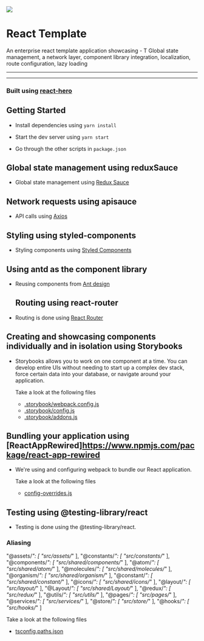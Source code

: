  

<div>
  <a href="https://torinit.com/" align="left" style="margin-left: 0;">
    <img src="https://torinit.com/static/media/loader.e1dc4171.gif">
  </a>
  <p>
    <h1 align="left">React Template
    </h1>
  </p>

  <p>
An enterprise react template application showcasing - T  Global state management,  a network layer, component library integration, localization, route configuration, lazy loading
  </p>

---

  
 
---

</div>

### Built using [react-hero](https://github.com/amitwaghmaretorinit/ReactHero)

  

## Getting Started

- Install dependencies using `yarn install`

- Start the dev server using `yarn start`

- Go through the other scripts in `package.json`

## Global state management using reduxSauce

- Global state management using [Redux Sauce](https://github.com/infinitered/reduxsauce)
  
 ## Network requests using apisauce

- API calls using [Axios](https://github.com/axios/axios)
 

## Styling using styled-components

- Styling components using [Styled Components](https://styled-components.com)
 

## Using antd as the component library

- Reusing components from [Ant design](https://ant.design)

  ## Routing using react-router

- Routing is done using [React Router](https://github.com/ReactTraining/react-router)
 

## Creating and showcasing components individually and in isolation using Storybooks

- Storybooks allows you to work on one component at a time. You can develop entire UIs without needing to start up a complex dev stack, force certain data into your database, or navigate around your application.

  Take a look at the following files

  - [.storybook/webpack.config.js](.storybook/webpack.config.js)
  - [.storybook/config.js](.storybook/config.js)
  - [.storybook/addons.js](.storybook/addons.js)

## Bundling your application using [ReactAppRewired]https://www.npmjs.com/package/react-app-rewired

- We're using and configuring webpack to bundle our React application.

  Take a look at the following files

  - [config-overrides.js](config-overrides.js) 
   
## Testing using @testing-library/react

- Testing is done using the @testing-library/react.
  

 
### Aliasing
 
 "@assets/*": [
        "src/assets/*"
      ],
      "@constants/*": [
        "src/constants/*"
      ],
      "@components/*": [
        "src/shared/components/*"
      ],
      "@atom/*": [
        "src/shared/atom/*"
      ],
      "@molecules/*": [
        "src/shared/molecules/*"
      ],
      "@organism/*": [
        "src/shared/organism/*"
      ],
      "@constant/*": [
        "src/shared/constant/*"
      ],
      "@icons/*": [
        "src/shared/icons/*"
      ],
      "@layout/*": [
        "src/layout/*"
      ],
      "@Layout/*": [
        "src/shared/Layout/*"
      ],
      "@redux/*": [
        "src/redux/*"
      ],
      "@utils/*": [
        "src/utils/*"
      ],
      "@pages/*": [
        "src/pages/*"
      ],
      "@services/*": [
        "src/services/*"
      ],
      "@store/*": [
        "src/store/*"
      ],
      "@hooks/*": [
        "src/hooks/*"
      ]

Take a look at the following files

- [tsconfig.paths.json](tsconfig.paths.json)
    
